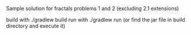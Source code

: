 Sample solution for fractals problems 1 and 2 (excluding 2.1 extensions)

build with ./gradlew build
run with ./gradlew run (or find the jar file in build directory and execute it)
